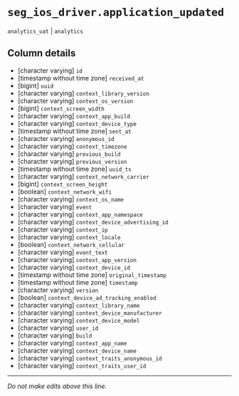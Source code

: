 # `seg_ios_driver.application_updated`
`analytics_uat` | `analytics`

## Column details
* [character varying] `id`
* [timestamp without time zone] `received_at`
* [bigint]    `uuid`
* [character varying] `context_library_version`
* [character varying] `context_os_version`
* [bigint]    `context_screen_width`
* [character varying] `context_app_build`
* [character varying] `context_device_type`
* [timestamp without time zone] `sent_at`
* [character varying] `anonymous_id`
* [character varying] `context_timezone`
* [character varying] `previous_build`
* [character varying] `previous_version`
* [timestamp without time zone] `uuid_ts`
* [character varying] `context_network_carrier`
* [bigint]    `context_screen_height`
* [boolean]   `context_network_wifi`
* [character varying] `context_os_name`
* [character varying] `event`
* [character varying] `context_app_namespace`
* [character varying] `context_device_advertising_id`
* [character varying] `context_ip`
* [character varying] `context_locale`
* [boolean]   `context_network_cellular`
* [character varying] `event_text`
* [character varying] `context_app_version`
* [character varying] `context_device_id`
* [timestamp without time zone] `original_timestamp`
* [timestamp without time zone] `timestamp`
* [character varying] `version`
* [boolean]   `context_device_ad_tracking_enabled`
* [character varying] `context_library_name`
* [character varying] `context_device_manufacturer`
* [character varying] `context_device_model`
* [character varying] `user_id`
* [character varying] `build`
* [character varying] `context_app_name`
* [character varying] `context_device_name`
* [character varying] `context_traits_anonymous_id`
* [character varying] `context_traits_user_id`

-------------------------------------------------------------------------------
*Do not make edits above this line.*
